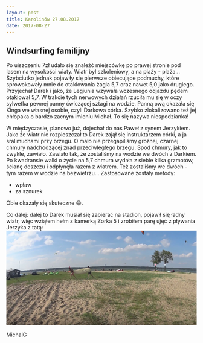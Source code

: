 ```yaml
---
layout: post
title: Karolinów 27.08.2017
date: 2017-08-27
---
```


## Windsurfing familijny  

Po uiszczeniu 7zł udało się znaleźć miejscówkę po prawej stronie pod lasem na wysokości wiaty. 
Wiatr był szkoleniowy, a na plaży - plaża... Szybciutko jednak pojawiły się pierwsze obiecujące podmuchy,
które sprowokowały mnie do otaklowania żagla 5,7 oraz nawet 5,0 jako drugiego. 
Przyjechał Darek i jako, że Legiunia wzywała wczesnego odjazdu pędem otaklował 5,7.
W trakcie tych nerwowych działań rzuciła mu się w oczy sylwetka pewnej panny ćwiczącej sztagi na wodzie.
Panną ową okazała się Kinga we własnej osobie, czyli Darkowa córka. Szybko zlokalizowano też jej chłopaka o bardzo zacnym imieniu Michał. 
To się nazywa niespodzianka! 

W międzyczasie, planowo już, dojechał do nas Paweł z synem Jerzykiem. 
Jako że wiatr nie rozpieszczał to Darek zajął się instruktarzem córki, a ja sralimuchami przy brzegu. 
O mało nie przegapiliśmy groźnej, czarnej chmury nadchodzącej znad przeciwległego brzegu.
Spod chmury, jak to zwykle, zawiało. Zawiało tak, że zostaliśmy na wodzie we dwóch z Darkiem.
Po kwadransie walki o życie na 5,7 chmura wydała z siebie kilka grzmotów, ścianę deszczu i odpłynęła razem z wiatrem. 
Też zostaliśmy we dwóch - tym razem w wodzie na bezwietrzu... Zastosowane zostały metody: 
- wpław 
- za sznurek 

Obie okazały się skuteczne :smile:.

Co dalej: dalej to Darek musiał się zabierać na stadion, pojawił się ładny wiatr, więc wziąłem hełm z kamerką Zorka 5 i zrobiłem parę ujęć z pływania Jerzyka z tatą:  
[![Film](https://raw.githubusercontent.com/naspocie/blog/master/images/2017-08-27-Karolinow/NiosaDeche.png)](https://youtu.be/dOTfs0tSxlU) 

MichalG
